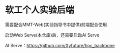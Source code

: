 # 软工个人实验后端

需要配合MMT-Web(实验指导书中提供)前端配合使用

启动Web Serve(本仓库)后，还需要启动AI Serve

AI Serve：https://github.com/Xyfuture/hpc_backbone